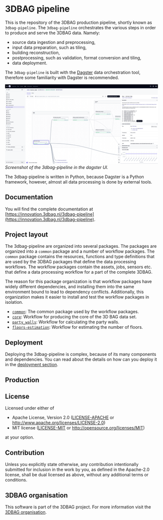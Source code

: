 # 3DBAG pipeline

This is the repository of the 3DBAG production pipeline, shortly known as `3dbag-pipeline`.
The `3dbag-pipeline` orchestrates the various steps in order to produce and serve the 3DBAG data.
Namely:

- source data ingestion and preprocessing,
- input data preparation, such as tiling,
- building reconstruction,
- postprocessing, such as validation, format conversion and tiling,
- data deployment.

The `3dbag-pipeline` is built with the [Dagster](https://dagster.io) data orchestration tool, therefore some familiarity with Dagster is recommended.

![dagster](images/dagster.png)
*Screenshot of the 3dbag-pipeline in the dagster UI.*

The 3dbag-pipeline is written in Python, because Dagster is a Python framework, however, almost all data processing is done by external tools.

## Documentation

You will find the complete documentation at [https://innovation.3dbag.nl/3dbag-pipeline](https://innovation.3dbag.nl/3dbag-pipeline).

## Project layout

The 3dbag-pipeline are organized into several packages.
The packages are organized into a `common` package and a number of workflow packages.
The `common` package contains the resources, functions and type definitions that are used by the 3DBAG packages that define the data processing workflows.
The workflow packages contain the assets, jobs, sensors etc. that define a data processing workflow for a part of the complete 3DBAG.

The reason for this package organization is that workflow packages have widely different dependencies, and installing them into the same environment bound to lead to dependency conflicts.
Additionally, this organization makes it easier to install and test the workflow packages in isolation.

- [`common`](index_common.md): The common package used by the workflow packages.
- [`core`](index_core.md): Workflow for producing the core of the 3D BAG data set.
- [`party_walls`](index_party_walls.md): Workflow for calculating the party walls.
- [`floors-estimation`](index_floors_estimation.md): Workflow for estimating the number of floors.

## Deployment

Deploying the 3dbag-pipeline is complex, because of its many components and dependencies.
You can read about the details on how can you deploy it in the [deployment section](deployment/index.md).

## Production

## License

Licensed under either of

 * Apache License, Version 2.0 ([LICENSE-APACHE](LICENSE-APACHE) or http://www.apache.org/licenses/LICENSE-2.0)
 * MIT license ([LICENSE-MIT](LICENSE-MIT) or http://opensource.org/licenses/MIT)

at your option.

## Contribution

Unless you explicitly state otherwise, any contribution intentionally submitted
for inclusion in the work by you, as defined in the Apache-2.0 license, shall be dual licensed as above, without any
additional terms or conditions.

## 3DBAG organisation

This software is part of the 3DBAG project. For more information visit the [3DBAG organisation](https://github.com/3DBAG).
